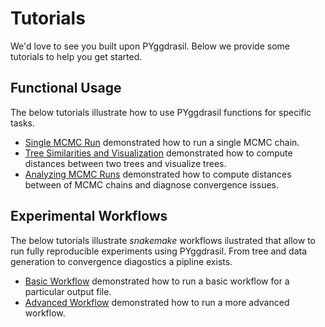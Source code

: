 # Tutorials

We'd love to see you built upon PYggdrasil. Below we provide some tutorials to help you get started.

## Functional Usage
The below tutorials illustrate how to use PYggdrasil functions for specific tasks.

- [Single MCMC Run](singleMCMC.md) demonstrated how to run a single MCMC chain.
- [Tree Similarities and Visualization](similarities.md) demonstrated how to compute distances between two trees and visualize trees.
- [Analyzing MCMC Runs](tree_sim.md) demonstrated how to compute distances between of MCMC chains and diagnose convergence issues.


## Experimental Workflows
The below tutorials illustrate _snakemake_ workflows ilustrated that allow to run fully reproducible experiments using PYggdrasil.
From tree and data generation to convergence diagostics a pipline exists.

- [Basic Workflow](basic_workflow.md) demonstrated how to run a basic workflow for a particular output file.
- [Advanced Workflow](advanced_workflow.md) demonstrated how to run a more advanced workflow.